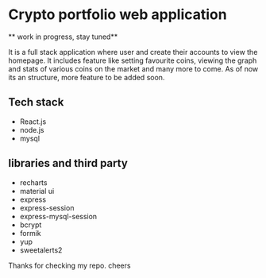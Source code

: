 # Crypto portfolio web application

** work in progress, stay tuned**

It is a full stack application where user and create their accounts to view the homepage. It includes feature like setting favourite coins, viewing the graph and stats of various coins on the market and many more to come. As of now its an structure, more feature to be added soon.

## Tech stack

- React.js
- node.js
- mysql

## libraries and third party

- recharts
- material ui
- express
- express-session
- express-mysql-session
- bcrypt
- formik
- yup
- sweetalerts2

Thanks for checking my repo. cheers
